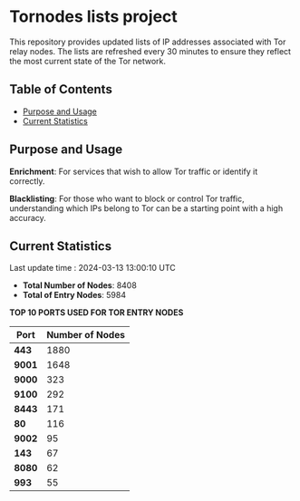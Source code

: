 # Tornodes lists project

This repository provides updated lists of IP addresses associated with Tor relay nodes. The lists are refreshed every 30 minutes to ensure they reflect the most current state of the Tor network.

## Table of Contents

- [Purpose and Usage](#purpose-and-usage)
- [Current Statistics](#current-statistics)


## Purpose and Usage

**Enrichment**: For services that wish to allow Tor traffic or identify it correctly.

**Blacklisting**: For those who want to block or control Tor traffic, understanding which IPs belong to Tor can be a starting point with a high accuracy.

## Current Statistics

Last update time : 2024-03-13 13:00:10 UTC

- **Total Number of Nodes**: 8408
- **Total of Entry Nodes**: 5984

**TOP 10 PORTS USED FOR TOR ENTRY NODES**

| **Port** | **Number of Nodes** |
|------|-----------------|
| **443**   | 1880  |
| **9001**   | 1648  |
| **9000**   | 323  |
| **9100**   | 292  |
| **8443**   | 171  |
| **80**   | 116  |
| **9002**   | 95  |
| **143**   | 67  |
| **8080**   | 62  |
| **993**   | 55  |

